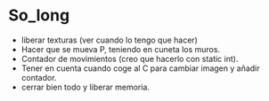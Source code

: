 # So_long
- liberar texturas (ver cuando lo tengo que hacer)
- Hacer que se mueva P, teniendo en cuneta los muros.
- Contador de movimientos (creo  que hacerlo con static int).
- Tener en cuenta cuando coge al C para cambiar imagen y añadir contador.
- cerrar bien todo y liberar memoria.
